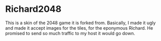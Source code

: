 # Richard2048
This is a skin of the 2048 game it is forked from. Basically, I made it ugly and made it accept images for the tiles, for the eponymous Richard. He promised to send so much traffic to my host it would go down. 
